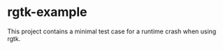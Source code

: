 rgtk-example
============

This project contains a minimal test case for a runtime crash when using rgtk.

